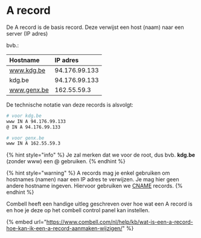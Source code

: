 # A record

De A record is de basis record. Deze verwijst een host \(naam\) naar een server \(IP adres\)

bvb.:

| Hostname | IP adres |
| :--- | :--- |
| www.kdg.be | 94.176.99.133 |
| kdg.be | 94.176.99.133 |
| www.genx.be | 162.55.59.3 |

De technische notatie van deze records is alsvolgt:

```bash
# voor kdg.be
www IN A 94.176.99.133
@ IN A 94.176.99.133

# voor genx.be
www IN A 162.55.59.3
```

{% hint style="info" %}
Je zal merken dat we voor de root, dus bvb. **kdg.be** \(zonder www\) een @ gebruiken.
{% endhint %}

{% hint style="warning" %}
A records mag je enkel gebruiken om hostnames \(namen\) naar een IP adres te verwijzen. Je mag hier geen andere hostname ingeven. Hiervoor gebruiken we [CNAME](cname-record.md) records.
{% endhint %}

Combell heeft een handige uitleg geschreven over hoe wat een A record is en hoe je deze op het combell control panel kan instellen.

{% embed url="https://www.combell.com/nl/help/kb/wat-is-een-a-record-hoe-kan-ik-een-a-record-aanmaken-wijzigen/" %}



